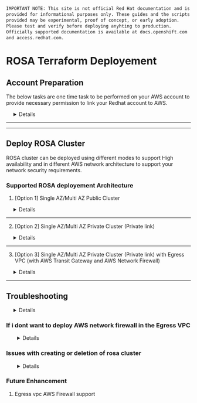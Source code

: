 ```
IMPORTANT NOTE: This site is not official Red Hat documentation and is provided for informational purposes only. These guides and the scripts provided may be experimental, proof of concept, or early adoption. Please test and verify before deploying anyhting to production. Officially supported documentation is available at docs.openshift.com and access.redhat.com.
```

# ROSA Terraform Deployement


## Account Preparation
The below tasks are one time task to be performed on your AWS account to provide necessary permission to link your Redhat account to AWS.

<details style="margin-left: 20px">
<summary>Details</summary>

* ### Install the required tools

  rosa cli : Refer the [link](https://docs.openshift.com/rosa/rosa_cli/rosa-get-started-cli.html) to install rosa cli.

  jq: Refer the [link](https://stedolan.github.io/jq/download/) to install jq.

  Terraform: Refer the [link](https://developer.hashicorp.com/terraform/tutorials/aws-get-started/install-cli) to install terraform.

  aws cli: Refer the [link](https://docs.aws.amazon.com/cli/latest/userguide/getting-started-install.html) to install aws cli.

* ### Generate to ROSA Offile Access Token

  The token can be obtainer from the [link](https://console.redhat.com/openshift/token/rosa). Login using your Red Hat account.

  test the token using the below command

  ```
  export ROSA_OFFLINE_TOKEN=<token value>
  rosa login --token=$ROSA_OFFLINE_TOKEN
  ```

  if successfull you should see the below
  `I: Logged in as '<Red Hat user>' on 'https://api.openshift.com'`

* ### Create Openshift Cluster Manger role 

  Openshift Cluster Manger role grants the required permissions for installation of ROSA clusters in OpenShift Cluster Manager. And links your 
  Red Hat and the AWS Account 

  run the below command to create the [ocm-role](https://docs.openshift.com/rosa/rosa_architecture/rosa-sts-about-iam-resources.html#rosa-sts-understanding-ocm-role_rosa-sts-about-iam-resources)

  `rosa create ocm-role --mode auto`

* ### Clone this repo

  Clone the repo

  `git clone https://github.com/Manoj2087/rosa-terraform.git`

* ### Configure AWS Credentials for Terraforrm AWS provider

  There are several ways to authenticate against AWS for your Terraform provider, more info refer [link](https://registry.terraform.io/providers/hashicorp/aws/latest/docs#authentication-and-configuration)

    #### Using AWS Cli 
    This is the simplest way for testing. Make sure the user has necessary IAM policy to perform the deployment in your AWS account 

    ```
    Note: for testing you can assign the user `AdministratorAccess` policy
    ```

    Run the below command and pass the AWS Access Key ID, AWS Secret Access Key and Default region name
    ```
    aws configure
    ```

</details>

---
---

## Deploy ROSA Cluster

ROSA cluster can be deployed using different modes to support High availability and in different AWS network architecture to support your network security requirements. 

### Supported ROSA deployement Architecture

1. [Option 1] Single AZ/Multi AZ Public Cluster

<details style="margin-left: 20px">
<summary>Details</summary>

**To deploy** `Single AZ Public Cluster`
<details style="margin-left: 30px">
<summary>Details</summary>

![Single AZ Public Cluster](documents/images/rosa-network-pattern-v1-single-az-public.png)

```
export ROSA_OFFLINE_TOKEN="<update rosa token value>"
export TRANSIT_GATEWAY_ID=""
cd 02-rosa-cluster
sed -e "s/@@rosa-token@@/$ROSA_OFFLINE_TOKEN/" \
  -e "s/@@multiaz@@/false/" \
  -e "s/@@private-cluster@@/false/" \
  -e "s/@@transitgw-used@@/false/" \
  -e "s/@@transitgw-id@@/$TRANSIT_GATEWAY_ID/" \
  -e "s/@@deploy-workstation@@/false/" \
  variable.auto.tfvars.sample \
  > variable.auto.tfvars
terraform init
terraform plan
terraform apply -auto-approve
cd ..
```
</details>

---

**To deploy** `Multi AZ Public Cluster`

<details style="margin-left: 30px">
<summary>Details</summary>

![Multi AZ Public Cluster](documents/images/rosa-network-pattern-v1-multi-az-public.png)

```
export ROSA_OFFLINE_TOKEN="<update rosa token value>"
export TRANSIT_GATEWAY_ID=""
cd 02-rosa-cluster
sed -e "s/@@rosa-token@@/$ROSA_OFFLINE_TOKEN/" \
  -e "s/@@multiaz@@/true/" \
  -e "s/@@private-cluster@@/false/" \
  -e "s/@@transitgw-used@@/false/" \
  -e "s/@@transitgw-id@@/$TRANSIT_GATEWAY_ID/" \
  -e "s/@@deploy-workstation@@/false/" \
  variable.auto.tfvars.sample \
  > variable.auto.tfvars
terraform init
terraform plan
terraform apply -auto-approve
cd ..
```
</details>

---

**To access the console** `Single AZ/Multi AZ Public Cluster`, 

<details style="margin-left: 30px">
<summary>Details</summary>

refer the console url from the terraform output. 

```
cd 02-rosa-cluster
terraform output -json | jq .rosa_console_url.value.url -r
cd ..
```
</details>

---

**To delete** `Single AZ/Multi AZ Public Cluster`

<details style="margin-left: 30px">
<summary>Details</summary>

```
cd 02-rosa-cluster
terraform plan -destroy
terraform apply -destroy -auto-approve
cd ..
```
</details>

---

</details>

---

2. [Option 2] Single AZ/Multi AZ Private Cluster (Private link)

<details style="margin-left: 20px">
<summary>Details</summary>

**To deploy** `Single AZ Private Cluster (Private link)`
<details style="margin-left: 30px">
<summary>Details</summary>

![Single AZ Private Cluster (Private link)](documents/images/rosa-network-pattern-v1-single-az-private.png)

```
export ROSA_OFFLINE_TOKEN="<update rosa token value>"
export TRANSIT_GATEWAY_ID=""
cd 02-rosa-cluster
sed -e "s/@@rosa-token@@/$ROSA_OFFLINE_TOKEN/" \
  -e "s/@@multiaz@@/false/" \
  -e "s/@@private-cluster@@/true/" \
  -e "s/@@transitgw-used@@/false/" \
  -e "s/@@transitgw-id@@/$TRANSIT_GATEWAY_ID/" \
  -e "s/@@deploy-workstation@@/true/" \
  variable.auto.tfvars.sample \
  > variable.auto.tfvars
terraform init
terraform plan
terraform apply -auto-approve
cd ..
```
</details>

---

**To deploy** `Multi AZ Private Cluster (Private link)`

<details style="margin-left: 30px">
<summary>Details</summary>

![Multi AZ Private Cluster (Private link)](documents/images/rosa-network-pattern-v1-multi-az-private.png)

```
export ROSA_OFFLINE_TOKEN="<update rosa token value>"
export TRANSIT_GATEWAY_ID=""
cd 02-rosa-cluster
sed -e "s/@@rosa-token@@/$ROSA_OFFLINE_TOKEN/" \
  -e "s/@@multiaz@@/true/" \
  -e "s/@@private-cluster@@/true/" \
  -e "s/@@transitgw-used@@/false/" \
  -e "s/@@transitgw-id@@/$TRANSIT_GATEWAY_ID/" \
  -e "s/@@deploy-workstation@@/true/" \
  variable.auto.tfvars.sample \
  > variable.auto.tfvars
terraform init
terraform plan
terraform apply -auto-approve
cd ..
```
</details>

---

**To access the console** `Single AZ/Multi AZ Private Cluster (Private link)`, 

<details style="margin-left: 30px">
<summary>Details</summary>

refer the console url from the terraform output. 

```
cd 02-rosa-cluster
terraform output -json | jq .rosa_console_url.value.url -r
cd ..
```

```
Note: Since the ROSA API and Console are only accessable internally, but setting the `DEPLOY_WORKSTATION` variable in the `variable.auto.tfvars` file, this also deploys a Linux Workstation (to use `oc cli`) and a windows Workstation (to use the console) in the ROSA VPC Private Subnet.
```
</details>

---

**To delete** `Single AZ/Multi AZ Private Cluster (Private link)`

<details style="margin-left: 30px">
<summary>Details</summary>

```
cd 02-rosa-cluster
terraform plan -destroy
terraform apply -destroy -auto-approve
cd ..
```
</details>

---

</details>

---

3. [Option 3] Single AZ/Multi AZ Private Cluster (Private link) with Egress VPC (with AWS Transit Gateway and AWS Network Firewall)

<details style="margin-left: 20px">
<summary>Details</summary>

**To deploy** `Single AZ Private Cluster (Private link) with Egress VPC (with AWS Transit Gateway and AWS Network Firewall)`
<details style="margin-left: 30px">
<summary>Details</summary>

![Single AZ Private Cluster (Private link) with Egress VPC (with AWS Transit Gateway and AWS Network Firewall)](documents/images/rosa-network-pattern-v1-single-az-private-tg.png)

Deploy the Egress VPC 

`Note: Skip this deployment of Egress VPC step and continue with Deploy the cluster if your environment already has a Egress VPC with Transit Gateway setup`

```

cd 01-ingress-network
terraform init
terraform plan
terraform apply -auto-approve
terraform output -json | jq .transit_gateway_id.value -r
cd ..
```

Deploy the cluster

```

export ROSA_OFFLINE_TOKEN="<update rosa token value>"
export TRANSIT_GATEWAY_ID="<update Transit GW value>"
cd 02-rosa-cluster
sed -e "s/@@rosa-token@@/$ROSA_OFFLINE_TOKEN/" \
  -e "s/@@multiaz@@/false/" \
  -e "s/@@private-cluster@@/true/" \
  -e "s/@@transitgw-used@@/true/" \
  -e "s/@@transitgw-id@@/$TRANSIT_GATEWAY_ID/" \
  -e "s/@@deploy-workstation@@/true/" \
  variable.auto.tfvars.sample \
  > variable.auto.tfvars
terraform init
terraform plan
terraform apply -auto-approve
cd ..
```
</details>

---

**To deploy** `Multi AZ Private Cluster (Private link) with Egress VPC (with AWS Transit Gateway and AWS Network Firewall)`

<details style="margin-left: 30px">
<summary>Details</summary>

![Multi AZ Private Cluster (Private link) with Egress VPC (with AWS Transit Gateway and AWS Network Firewall)](documents/images/rosa-network-pattern-v1-multi-az-private-tg.png)

Deploy the Egress VPC 

`Note: Skip this deployment of Egress VPC step and continue with Deploy the cluster if your environment already has a Egress VPC with Transit Gateway setup`

```
cd 01-ingress-network
terraform init
terraform plan
terraform apply -auto-approve
terraform output -json | jq .transit_gateway_id.value -r
cd ..
```

Deploy the cluster

```
export ROSA_OFFLINE_TOKEN="<update rosa token value>"
export TRANSIT_GATEWAY_ID="<update Transit GW value>"
cd 02-rosa-cluster
sed -e "s/@@rosa-token@@/$ROSA_OFFLINE_TOKEN/" \
  -e "s/@@multiaz@@/true/" \
  -e "s/@@private-cluster@@/true/" \
  -e "s/@@transitgw-used@@/true/" \
  -e "s/@@transitgw-id@@/$TRANSIT_GATEWAY_ID/" \
  -e "s/@@deploy-workstation@@/true/" \
  variable.auto.tfvars.sample \
  > variable.auto.tfvars
terraform init
terraform plan
terraform apply -auto-approve
cd ..
```
</details>

---

**To access the console** `Single AZ/Multi AZ Private Cluster (Private link) with Egress VPC (with AWS Transit Gateway and AWS Network Firewall)` 

<details style="margin-left: 30px">
<summary>Details</summary>

refer the console url from the terraform output. 

```
cd 02-rosa-cluster
terraform output -json | jq .rosa_console_url.value.url -r
cd ..
```

```
Note: Since the ROSA API and Console are only accessable internally, but setting the `DEPLOY_WORKSTATION` variable in the `variable.auto.tfvars` file, this also deploys a Linux Workstation (to use `oc cli`) and a windows Workstation (to use the console) in the ROSA VPC Private Subnet.
```
</details>

---

**To delete** `Single AZ/Multi AZ Private Cluster (Private link) with Egress VPC (with AWS Transit Gateway and AWS Network Firewall)`

<details style="margin-left: 30px">
<summary>Details</summary>

Delete the cluster 

```
cd 02-rosa-cluster
terraform plan -destroy
terraform apply -destroy -auto-approve
cd ..
```
Delete the Egress VPC 

`Note: Skip this delete of Egress VPC step if your environment already has a Egress VPC with Transit Gateway setup`

```
cd 01-ingress-network
terraform plan -destroy
terraform apply -destroy -auto-approve
cd ..
```

</details>

---

</details>

---


## Troubleshooting

<details style="margin-left: 20px">
<summary>Details</summary>

### How to RDP into the Windows Workstation deployed in the Private network

<details style="margin-left: 30px">
<summary>Details</summary>

If you deploy the cluster as as private cluster. In order, to access the ROSA console, you might need a workstation with a browser within your private network. 

To facilate this, as part of the Terraform deployment if the `DEPLOY_WORKSTATION` is set to true in the `02-rosa-cluster/variable.auto.tfvars` file, this will deploy a Windows worksation 

![Private Workstation](documents/images/private-workstation.png)


Private Windows Workatstion will be configured with the an RDP enabled user `rdp-user`. The password for this user is stored in the AWS secrets manager as name `<cluster-prefix>-<env>-<region-short>-workstation-windows-rdp-user-<random-number>`

Example,

![Windows Workstation rds-user secret](documents/images/windows-workstation-secret.png)

You can then use the AWS Systems Manager Fleet Manager - remote desktop using the `User credentials` authentication method with the abve retreived user name and password. For more information refer [link](https://docs.aws.amazon.com/systems-manager/latest/userguide/fleet-rdp.html#fleet-rdp-connect-to-node)

</details>

### How to ssh into the Linux Workstation deployed in the Private network

<details style="margin-left: 30px">
<summary>Details</summary>

If you deploy the cluster as as private cluster. In order, to access the ROSA api or use oc cli, you might need a linux workstation within your private network. 

To facilate this, as part of the Terraform deployment if the `DEPLOY_WORKSTATION` is set to true in the `02-rosa-cluster/variable.auto.tfvars` file, this will deploy a Linux worksation. 

![Private Workstation](documents/images/private-workstation.png)

You can use the AWS Systems Manager Fleet Manager to start a terminal connection.

</details>

### Logs for creating or deletion of rosa cluster

<details style="margin-left: 30px">
<summary>Details</summary>

The error logs for the creation and deletion of rosa cluster are pushed to the below location

`$HOME/.terraform-rosa/logs/create-rosa-cluster`

`$HOME/.terraform-rosa/logs/delete-rosa-cluster`

</details>

</details>

### If i dont want to deploy AWS network firewall in the Egress VPC

<details style="margin-left: 30px">
<summary>Details</summary>

If you do not require the AWS Network firewall to configure your own firewall device, you can ignore the deployment by setting the below value to `false` in the `01-ingress-network/variables.tf`

```
variable "DEPLOY_FIREWALL" {
  type = bool
  default = false
}
```
![Egress VPC without AWS Network Firewall](documents/images/egress-vpc-without-fw.png)


</details>

### Issues with creating or deletion of rosa cluster

<details style="margin-left: 30px">
<summary>Details</summary>

If there is issue with the creation or deletion to get detailed error set `debug = true`

update `main.tf`

````
resource "shell_script" "rosa_cluster" {
  lifecycle_commands {
    create = templatefile("${path.module}/script-templates/create-cluster.tftpl",
        {
          ..
          ..
          debug = true
          ..
          ..
        }
    )
    read = templatefile("${path.module}/script-templates/read-cluster.tftpl",
        {
          ..
          ..
          debug = true
          ..
          ..
        }
    )
    # update = file("${path.module}/scripts/update.sh")
    delete = templatefile("${path.module}/script-templates/delete-cluster.tftpl",
        {
          ..
          ..
          debug = true
          ..
          ..
        }
    )
  }

  environment = {}

  sensitive_environment = {
    ROSA_OFFLINE_ACCESS_TOKEN = var.ROSA_TOKEN
  }

  interpreter = ["/bin/bash", "-c"]
}
````
</details>

</details>

### Future Enhancement
1. Egress vpc AWS Firewall support